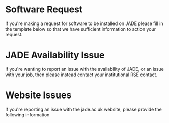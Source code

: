 # Software Request

If you're making a request for software to be installed on JADE please fill in the template below so that we have sufficient information to action your request.

# JADE Availability Issue

If you're wanting to report an issue with the availability of JADE, or an issue with your job, then please instead contact your institutional RSE contact.

# Website Issues

If you're reporting an issue with the jade.ac.uk website, please provide the following information